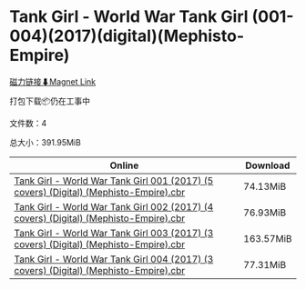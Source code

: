 # Tank Girl - World War Tank Girl (001-004)(2017)(digital)(Mephisto-Empire)

[磁力链接⬇Magnet Link](magnet:?xt=urn:btih:81ac29997d70f2598d1b7950f6fe51a462dca533&dn=Tank%20Girl%20-%20World%20War%20Tank%20Girl%20%28001-004%29%282017%29%28digital%29%28Mephisto-Empire%29)

打包下载📦仍在工事中

文件数：4

总大小：391.95MiB

Online | Download
--- | ---
[Tank Girl - World War Tank Girl 001 (2017) (5 covers) (Digital) (Mephisto-Empire).cbr](https://github.com/alicewish/markdown/blob/master/comic/Tank-Girl-World-War-Tank-Girl-001-2017-5-covers-Digital-Mephisto-Empire-cbr.md) | 74.13MiB
[Tank Girl - World War Tank Girl 002 (2017) (4 covers) (Digital) (Mephisto-Empire).cbr](https://github.com/alicewish/markdown/blob/master/comic/Tank-Girl-World-War-Tank-Girl-002-2017-4-covers-Digital-Mephisto-Empire-cbr.md) | 76.93MiB
[Tank Girl - World War Tank Girl 003 (2017) (3 covers) (Digital) (Mephisto-Empire).cbr](https://github.com/alicewish/markdown/blob/master/comic/Tank-Girl-World-War-Tank-Girl-003-2017-3-covers-Digital-Mephisto-Empire-cbr.md) | 163.57MiB
[Tank Girl - World War Tank Girl 004 (2017) (3 covers) (Digital) (Mephisto-Empire).cbr](https://github.com/alicewish/markdown/blob/master/comic/Tank-Girl-World-War-Tank-Girl-004-2017-3-covers-Digital-Mephisto-Empire-cbr.md) | 77.31MiB